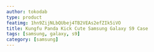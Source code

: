 ```yaml
---
author: tokodab
type: product
featimg: 1hn9ZijNLbQUbej4TB2VEAs2efZIk5iVO
title: Kungfu Panda Kick Cute Samsung Galaxy S9 Case
tags: [samsung, galaxy, s9]
category: [samsung]
---
```

